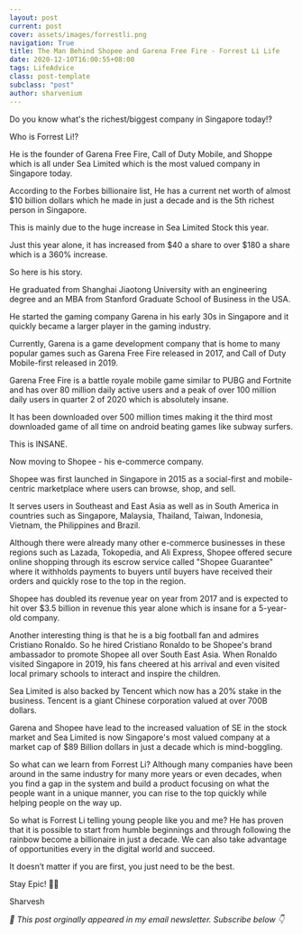 ```yaml
---
layout: post
current: post
cover: assets/images/forrestli.png
navigation: True
title: The Man Behind Shopee and Garena Free Fire - Forrest Li Life
date: 2020-12-10T16:00:55+08:00
tags: LifeAdvice
class: post-template
subclass: "post"
author: sharvenium
---
```


Do you know what's the richest/biggest company in Singapore today!?

Who is Forrest Li!?

He is the founder of Garena Free Fire, Call of Duty Mobile, and Shoppe which is all under Sea Limited which is the most valued company in Singapore today.

According to the Forbes billionaire list, He has a current net worth of almost $10 billion dollars which he made in just a decade and is the 5th richest person in Singapore.

This is mainly due to the huge increase in Sea Limited Stock this year.

Just this year alone, it has increased from $40 a share to over $180 a share which is a 360% increase.

So here is his story.

He graduated from Shanghai Jiaotong University with an engineering degree and an MBA from Stanford Graduate School of Business in the USA.

He started the gaming company Garena in his early 30s in Singapore and it quickly became a larger player in the gaming industry.

Currently, Garena is a game development company that is home to many popular games such as Garena Free Fire released in 2017, and Call of Duty Mobile-first released in 2019.

Garena Free Fire is a battle royale mobile game similar to PUBG and Fortnite and has over 80 million daily active users and a peak of over 100 million daily users in quarter 2 of 2020 which is absolutely insane.

It has been downloaded over 500 million times making it the third most downloaded game of all time on android beating games like subway surfers.

This is INSANE.

Now moving to Shopee - his e-commerce company.

Shopee was first launched in Singapore in 2015 as a social-first and mobile-centric marketplace where users can browse, shop, and sell.

It serves users in Southeast and East Asia as well as in South America in countries such as Singapore, Malaysia, Thailand, Taiwan, Indonesia, Vietnam, the Philippines and Brazil.

Although there were already many other e-commerce businesses in these regions such as Lazada, Tokopedia, and Ali Express, Shopee offered secure online shopping through its escrow service called "Shopee Guarantee" where it withholds payments to buyers until buyers have received their orders and quickly rose to the top in the region.

Shopee has doubled its revenue year on year from 2017 and is expected to hit over $3.5 billion in revenue this year alone which is insane for a 5-year-old company.

Another interesting thing is that he is a big football fan and admires Cristiano Ronaldo. So he hired Cristiano Ronaldo to be Shopee's brand ambassador to promote Shopee all over South East Asia. When Ronaldo visited Singapore in 2019, his fans cheered at his arrival and even visited local primary schools to interact and inspire the children.

Sea Limited is also backed by Tencent which now has a 20% stake in the business. Tencent is a giant Chinese corporation valued at over 700B dollars.

Garena and Shopee have lead to the increased valuation of SE in the stock market and Sea Limited is now Singapore's most valued company at a market cap of $89 Billion dollars in just a decade which is mind-boggling.

So what can we learn from Forrest Li? Although many companies have been around in the same industry for many more years or even decades, when you find a gap in the system and build a product focusing on what the people want in a unique manner, you can rise to the top quickly while helping people on the way up.

So what is Forrest Li telling young people like you and me? He has proven that it is possible to start from humble beginnings and through following the rainbow become a billionaire in just a decade. We can also take advantage of opportunities every in the digital world and succeed.

It doesn’t matter if you are first, you just need to be the best.

Stay Epic! ✌🏽

Sharvesh

_💌 This post orginally appeared in my email newsletter. Subscribe below 👇_
